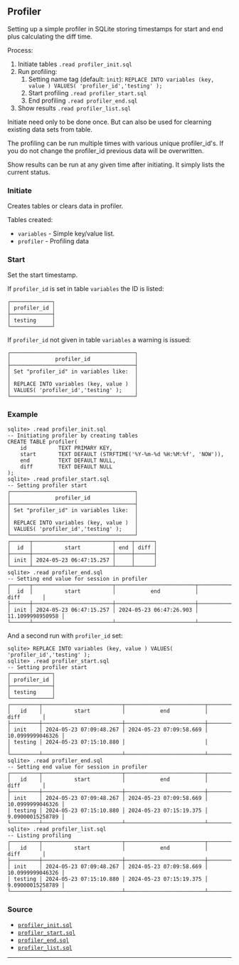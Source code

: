 ## Profiler

Setting up a simple profiler in SQLite storing timestamps for start and end plus calculating the diff time.

Process:
1. Initiate tables `.read profiler_init.sql`
2. Run profiling:
    1. Setting name tag (default: `ìnit`): `REPLACE INTO variables (key, value ) VALUES( 'profiler_id','testing' );`
    2. Start profiling  `.read profiler_start.sql`
    3. End profiling    `.read profiler_end.sql`
3. Show results      `.read profiler_list.sql`

Initiate need only to be done once. But can also be used for clearning existing data sets from table.

The profiling can be run multiple times with various unique profiler_id's. 
If you do not change the profiler_id previous data will be overwritten.

Show results can be run at any given time after initiating. It simply lists the current status.


### Initiate

Creates tables or clears data in profiler.

Tables created:
- `variables` - Simple key/value list.
- `profiler` - Profiling data

### Start

Set the start timestamp.

If `profiler_id` is set in table `variables` the ID is listed:

```console
┌─────────────┐
│ profiler_id │
├─────────────┤
│ testing     │
└─────────────┘
```

If `profiler_id` not given in table `variables` a warning is issued:

```console
┌───────────────────────────────────────┐
│              profiler_id              │
├───────────────────────────────────────┤
│ Set "profiler_id" in variables like:  │
│                                       │
│ REPLACE INTO variables (key, value )  │
│ VALUES( 'profiler_id','testing' );    │
└───────────────────────────────────────┘
```



### Example

```console
sqlite> .read profiler_init.sql
-- Initiating profiler by creating tables
CREATE TABLE profiler(
    id          TEXT PRIMARY KEY,
    start       TEXT DEFAULT (STRFTIME('%Y-%m-%d %H:%M:%f', 'NOW')),
    end         TEXT DEFAULT NULL,
    diff        TEXT DEFAULT NULL
);
sqlite> .read profiler_start.sql
-- Setting profiler start
┌───────────────────────────────────────┐
│              profiler_id              │
├───────────────────────────────────────┤
│ Set "profiler_id" in variables like:  │
│                                       │
│ REPLACE INTO variables (key, value )  │
│ VALUES( 'profiler_id','testing' );    │
└───────────────────────────────────────┘
┌──────┬─────────────────────────┬─────┬──────┐
│  id  │          start          │ end │ diff │
├──────┼─────────────────────────┼─────┼──────┤
│ init │ 2024-05-23 06:47:15.257 │     │      │
└──────┴─────────────────────────┴─────┴──────┘
sqlite> .read profiler_end.sql
-- Setting end value for session in profiler
┌──────┬─────────────────────────┬─────────────────────────┬──────────────────┐
│  id  │          start          │           end           │       diff       │
├──────┼─────────────────────────┼─────────────────────────┼──────────────────┤
│ init │ 2024-05-23 06:47:15.257 │ 2024-05-23 06:47:26.903 │ 11.1099998950958 │
└──────┴─────────────────────────┴─────────────────────────┴──────────────────┘
```

And a second run with `profiler_id` set:


```console
sqlite> REPLACE INTO variables (key, value ) VALUES( 'profiler_id','testing' );
sqlite> .read profiler_start.sql
-- Setting profiler start
┌─────────────┐
│ profiler_id │
├─────────────┤
│ testing     │
└─────────────┘
┌─────────┬─────────────────────────┬─────────────────────────┬──────────────────┐
│   id    │          start          │           end           │       diff       │
├─────────┼─────────────────────────┼─────────────────────────┼──────────────────┤
│ init    │ 2024-05-23 07:09:48.267 │ 2024-05-23 07:09:58.669 │ 10.0999999046326 │
│ testing │ 2024-05-23 07:15:10.880 │                         │                  │
└─────────┴─────────────────────────┴─────────────────────────┴──────────────────┘
sqlite> .read profiler_end.sql
-- Setting end value for session in profiler
┌─────────┬─────────────────────────┬─────────────────────────┬──────────────────┐
│   id    │          start          │           end           │       diff       │
├─────────┼─────────────────────────┼─────────────────────────┼──────────────────┤
│ init    │ 2024-05-23 07:09:48.267 │ 2024-05-23 07:09:58.669 │ 10.0999999046326 │
│ testing │ 2024-05-23 07:15:10.880 │ 2024-05-23 07:15:19.375 │ 9.09000015258789 │
└─────────┴─────────────────────────┴─────────────────────────┴──────────────────┘
sqlite> .read profiler_list.sql
-- Listing profiling
┌─────────┬─────────────────────────┬─────────────────────────┬──────────────────┐
│   id    │          start          │           end           │       diff       │
├─────────┼─────────────────────────┼─────────────────────────┼──────────────────┤
│ init    │ 2024-05-23 07:09:48.267 │ 2024-05-23 07:09:58.669 │ 10.0999999046326 │
│ testing │ 2024-05-23 07:15:10.880 │ 2024-05-23 07:15:19.375 │ 9.09000015258789 │
└─────────┴─────────────────────────┴─────────────────────────┴──────────────────┘
```


### Source

- [`profiler_init.sql`](profiler_init.sql)
- [`profiler_start.sql`](profiler_start.sql)
- [`profiler_end.sql`](profiler_end.sql)
- [`profiler_list.sql`](profiler_list.sql)

---
